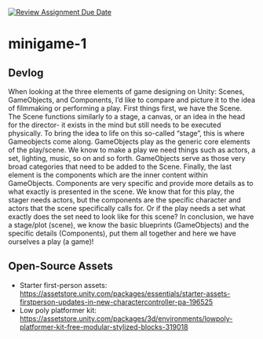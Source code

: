 [![Review Assignment Due Date](https://classroom.github.com/assets/deadline-readme-button-22041afd0340ce965d47ae6ef1cefeee28c7c493a6346c4f15d667ab976d596c.svg)](https://classroom.github.com/a/d-DorLAf)
# minigame-1
## Devlog
When looking at the three elements of game designing 
on Unity: Scenes, GameObjects, and Components, I’d 
like to compare and picture it to the idea of 
filmmaking or performing a play. First things first,
we have the Scene. The Scene functions similarly to
a stage, a canvas, or an idea in the head for the
director- it exists in the mind but still needs to
be executed physically. To bring the idea to life
on this so-called “stage”, this is where Gameobjects
come along. GameObjects play as the generic core
elements of the play/scene. We know to make a play 
we need things such as actors, a set, lighting, music,
so on and so forth. GameObjects serve as those
very broad categories that need to be added to the 
Scene. Finally, the last element is the components 
which are the inner content within GameObjects.
Components are very specific and provide more details
as to what exactly is presented in the scene. 
We know that for this play, the stager needs actors,
but the components are the specific character and
actors that the scene specifically calls for. Or if
the play needs a set what exactly does the set need
to look like for this scene? In conclusion, we have
a stage/plot (scene), we know the basic blueprints
(GameObjects) and the specific details (Components),
put them all together and here we have ourselves a 
play (a game)!
## Open-Source Assets
- Starter first-person assets: https://assetstore.unity.com/packages/essentials/starter-assets-firstperson-updates-in-new-charactercontroller-pa-196525
- Low poly platformer kit: https://assetstore.unity.com/packages/3d/environments/lowpoly-platformer-kit-free-modular-stylized-blocks-319018 

